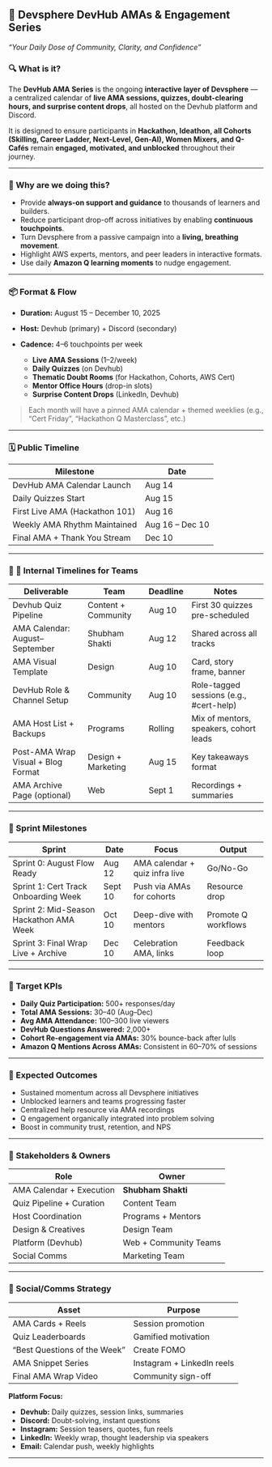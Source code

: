 ## 📌 Devsphere DevHub AMAs & Engagement Series

*“Your Daily Dose of Community, Clarity, and Confidence”*

### 🔍 What is it?

The **DevHub AMA Series** is the ongoing **interactive layer of Devsphere** — a centralized calendar of **live AMA sessions, quizzes, doubt-clearing hours, and surprise content drops**, all hosted on the Devhub platform and Discord.

It is designed to ensure participants in **Hackathon, Ideathon, all Cohorts (Skilling, Career Ladder, Next-Level, Gen-AI), Women Mixers, and Q-Cafés** remain **engaged, motivated, and unblocked** throughout their journey.

---

### 🎯 Why are we doing this?

* Provide **always-on support and guidance** to thousands of learners and builders.
* Reduce participant drop-off across initiatives by enabling **continuous touchpoints**.
* Turn Devsphere from a passive campaign into a **living, breathing movement**.
* Highlight AWS experts, mentors, and peer leaders in interactive formats.
* Use daily **Amazon Q learning moments** to nudge engagement.

---

### 📦 Format & Flow

* **Duration:** August 15 – December 10, 2025
* **Host:** Devhub (primary) + Discord (secondary)
* **Cadence:** 4–6 touchpoints per week

  * **Live AMA Sessions** (1–2/week)
  * **Daily Quizzes** (on Devhub)
  * **Thematic Doubt Rooms** (for Hackathon, Cohorts, AWS Cert)
  * **Mentor Office Hours** (drop-in slots)
  * **Surprise Content Drops** (LinkedIn, Devhub)

> Each month will have a pinned AMA calendar + themed weeklies (e.g., “Cert Friday”, “Hackathon Q Masterclass”, etc.)

---

### 🗓️ Public Timeline

| Milestone                      | Date            |
| ------------------------------ | --------------- |
| DevHub AMA Calendar Launch     | Aug 14          |
| Daily Quizzes Start            | Aug 15          |
| First Live AMA (Hackathon 101) | Aug 16          |
| Weekly AMA Rhythm Maintained   | Aug 16 – Dec 10 |
| Final AMA + Thank You Stream   | Dec 10          |

---

### 🧩 📅 Internal Timelines for Teams

| Deliverable                        | Team                | Deadline | Notes                                   |
| ---------------------------------- | ------------------- | -------- | --------------------------------------- |
| Devhub Quiz Pipeline               | Content + Community | Aug 10   | First 30 quizzes pre-scheduled          |
| AMA Calendar: August–September     | Shubham Shakti      | Aug 12   | Shared across all tracks                |
| AMA Visual Template                | Design              | Aug 10   | Card, story frame, banner               |
| DevHub Role & Channel Setup       | Community           | Aug 10   | Role-tagged sessions (e.g., #cert-help) |
| AMA Host List + Backups            | Programs            | Rolling  | Mix of mentors, speakers, cohort leads  |
| Post-AMA Wrap Visual + Blog Format | Design + Marketing  | Aug 15   | Key takeaways format                    |
| AMA Archive Page (optional)        | Web                 | Sept 1   | Recordings + summaries                  |

---

### 🚦 Sprint Milestones

| Sprint                                  | Date    | Focus                          | Output              |
| --------------------------------------- | ------- | ------------------------------ | ------------------- |
| Sprint 0: August Flow Ready             | Aug 12  | AMA calendar + quiz infra live | Go/No-Go            |
| Sprint 1: Cert Track Onboarding Week    | Sept 10 | Push via AMAs for cohorts      | Resource drop       |
| Sprint 2: Mid-Season Hackathon AMA Week | Oct 10  | Deep-dive with mentors         | Promote Q workflows |
| Sprint 3: Final Wrap Live + Archive     | Dec 10  | Celebration AMA, links         | Feedback loop       |

---

### 🎯 Target KPIs

* **Daily Quiz Participation:** 500+ responses/day
* **Total AMA Sessions:** 30–40 (Aug–Dec)
* **Avg AMA Attendance:** 100–300 live viewers
* **DevHub Questions Answered:** 2,000+
* **Cohort Re-engagement via AMAs:** 30% bounce-back after lulls
* **Amazon Q Mentions Across AMAs:** Consistent in 60–70% of sessions

---

### 🔁 Expected Outcomes

* Sustained momentum across all Devsphere initiatives
* Unblocked learners and teams progressing faster
* Centralized help resource via AMA recordings
* Q engagement organically integrated into problem solving
* Boost in community trust, retention, and NPS

---

### 👥 Stakeholders & Owners

| Role                        | Owner                 |
| --------------------------- | --------------------- |
| AMA Calendar + Execution    | **Shubham Shakti**    |
| Quiz Pipeline + Curation    | Content Team          |
| Host Coordination           | Programs + Mentors    |
| Design & Creatives          | Design Team           |
| Platform (Devhub) | Web + Community Teams |
| Social Comms                | Marketing Team        |

---

### 📣 Social/Comms Strategy

| Asset                        | Purpose                    |
| ---------------------------- | -------------------------- |
| AMA Cards + Reels            | Session promotion          |
| Quiz Leaderboards            | Gamified motivation        |
| “Best Questions of the Week” | Create FOMO                |
| AMA Snippet Series           | Instagram + LinkedIn reels |
| Final AMA Wrap Video         | Community sign-off         |

**Platform Focus:**

* **Devhub:** Daily quizzes, session links, summaries
* **Discord:** Doubt-solving, instant questions
* **Instagram:** Session teasers, quotes, fun reels
* **LinkedIn:** Weekly wrap, thought leadership via speakers
* **Email:** Calendar push, weekly highlights

---
